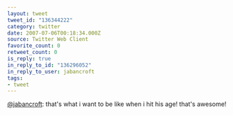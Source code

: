 ```yaml
---
layout: tweet
tweet_id: "136344222"
category: twitter
date: 2007-07-06T00:18:34.000Z
source: Twitter Web Client
favorite_count: 0
retweet_count: 0
is_reply: true
in_reply_to_id: "136296052"
in_reply_to_user: jabancroft
tags:
- tweet
---
```


[@jabancroft](https://twitter.com/@jabancroft): that's what i want to be like when i hit his age! that's awesome!
